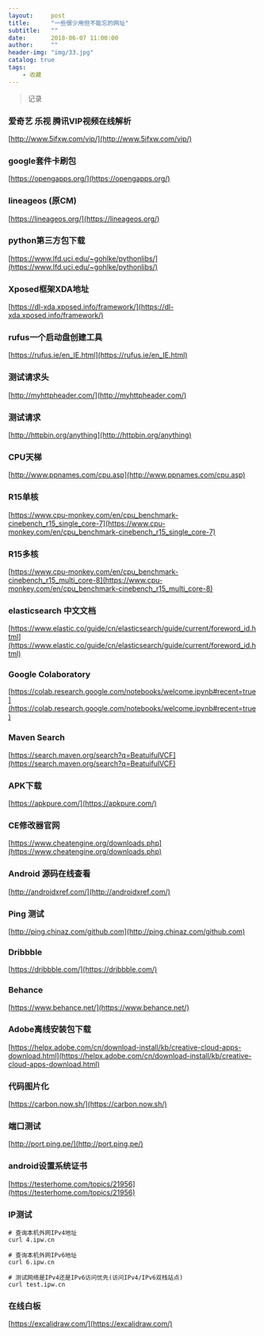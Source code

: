 ```yaml
---
layout:     post
title:      "一些很少用但不能忘的网址"
subtitle:   ""
date:       2018-06-07 11:00:00
author:     ""
header-img: "img/33.jpg"
catalog: true
tags:
    - 收藏
---
```

>记录

### 爱奇艺 乐视 腾讯VIP视频在线解析

[http://www.5ifxw.com/vip/](http://www.5ifxw.com/vip/)

### google套件卡刷包

[https://opengapps.org/](https://opengapps.org/)

### lineageos (原CM)

[https://lineageos.org/](https://lineageos.org/)

### python第三方包下载

[https://www.lfd.uci.edu/~gohlke/pythonlibs/](https://www.lfd.uci.edu/~gohlke/pythonlibs/)


### Xposed框架XDA地址

[https://dl-xda.xposed.info/framework/](https://dl-xda.xposed.info/framework/)

### rufus一个启动盘创建工具

[https://rufus.ie/en_IE.html](https://rufus.ie/en_IE.html)

### 测试请求头

[http://myhttpheader.com/](http://myhttpheader.com/)

### 测试请求

[http://httpbin.org/anything](http://httpbin.org/anything)



### CPU天梯

[http://www.ppnames.com/cpu.asp](http://www.ppnames.com/cpu.asp)

### R15单核

[https://www.cpu-monkey.com/en/cpu_benchmark-cinebench_r15_single_core-7](https://www.cpu-monkey.com/en/cpu_benchmark-cinebench_r15_single_core-7)

### R15多核

[https://www.cpu-monkey.com/en/cpu_benchmark-cinebench_r15_multi_core-8](https://www.cpu-monkey.com/en/cpu_benchmark-cinebench_r15_multi_core-8)

### elasticsearch 中文文档

[https://www.elastic.co/guide/cn/elasticsearch/guide/current/foreword_id.html](https://www.elastic.co/guide/cn/elasticsearch/guide/current/foreword_id.html)

### Google Colaboratory
[https://colab.research.google.com/notebooks/welcome.ipynb#recent=true](https://colab.research.google.com/notebooks/welcome.ipynb#recent=true)

### Maven Search

[https://search.maven.org/search?q=BeatuifulVCF](https://search.maven.org/search?q=BeatuifulVCF)

### APK下载

[https://apkpure.com/](https://apkpure.com/)

### CE修改器官网

[https://www.cheatengine.org/downloads.php](https://www.cheatengine.org/downloads.php)

### Android 源码在线查看

[http://androidxref.com/](http://androidxref.com/)

### Ping 测试
[http://ping.chinaz.com/github.com](http://ping.chinaz.com/github.com)

### Dribbble
[https://dribbble.com/](https://dribbble.com/)

### Behance
[https://www.behance.net/](https://www.behance.net/)


### Adobe离线安装包下载
[https://helpx.adobe.com/cn/download-install/kb/creative-cloud-apps-download.html](https://helpx.adobe.com/cn/download-install/kb/creative-cloud-apps-download.html)


### 代码图片化

[https://carbon.now.sh/](https://carbon.now.sh/)


### 端口测试

[http://port.ping.pe/](http://port.ping.pe/)

### android设置系统证书

[https://testerhome.com/topics/21956](https://testerhome.com/topics/21956)


### IP测试

```
# 查询本机外网IPv4地址
curl 4.ipw.cn

# 查询本机外网IPv6地址
curl 6.ipw.cn

# 测试网络是IPv4还是IPv6访问优先(访问IPv4/IPv6双栈站点)
curl test.ipw.cn

```

### 在线白板

[https://excalidraw.com/](https://excalidraw.com/)



